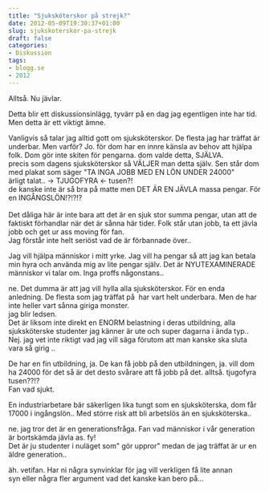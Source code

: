```yaml
---
title: "Sjuksköterskor på strejk?"
date: 2012-05-09T19:30:37+01:00
slug: sjukskoterskor-pa-strejk
draft: false
categories:
- Diskussion
tags:
- blogg.se
- 2012
---
```

Alltså. Nu jävlar.  
  
Detta blir ett diskussionsinlägg, tyvärr på en dag jag egentligen inte har tid. Men detta är ett viktigt ämne.  
  
Vanligvis så talar jag alltid gott om sjuksköterskor. De flesta jag har träffat är underbar. Men varför? Jo. för dom har en innre känsla av behov att hjälpa folk. Dom gör inte skiten för pengarna. dom valde detta, SJÄLVA.  
precis som dagens sjuksköterskor så VÄLJER man detta själv. Sen står dom med plakat som säger "TA INGA JOBB MED EN LÖN UNDER 24000"  
ärligt talat.. -> TJUGOFYRA <- tusen?!  
de kanske inte är så bra på matte men DET ÄR EN JÄVLA massa pengar. För en INGÅNGSLÖN!?!?!?  
   
Det dåliga här är inte bara att det är en sjuk stor summa pengar, utan att de faktiskt förhandlar när det är sånna här tider. Folk står utan jobb, ta ett jävla jobb och get ur ass moving för fan.  
Jag förstår inte helt seriöst vad de är förbannade över..  
  
Jag vill hjälpa människor i mitt yrke. Jag vill ha pengar så att jag kan betala min hyra och använda mig av lite pengar själv. Det är NYUTEXAMINERADE människor vi talar om. Inga proffs någonstans..  
  
ne. Det dumma är att jag vill hylla alla sjuksköterskor. För en enda anledning. De flesta som jag träffat på  har vart helt underbara. Men de har inte heller vart sånna giriga monster.  
jag blir ledsen.  
Det är liksom inte direkt en ENORM belastning i deras utbildning, alla sjuksköterske studenter jag känner är ute och super dagarna i ända typ.. Nej. jag vet inte riktigt vad jag vill säga förutom att man kanske ska sluta vara så girig ..  
  
De har en fin utbildning, ja. De kan få jobb på den utbildningen, ja. vill dom ha 24000 för det så är det desto svårare att få jobb på det. alltså. tjugofyra tusen??!?  
Fan vad sjukt.  
  
En industriarbetare bär säkerligen lika tungt som en sjuksköterska, dom får 17000 i ingångslön.. Med större risk att bli arbetslös än en sjuksköterska..  
  
ne. jag tror det är en generationsfråga. Fan vad människor i vår generation är bortskämda jävla as. fy!  
Det är ju studenter i nuläget som" gör uppror" medan de jag träffat är ur en äldre generation..  
  
  
äh. vetifan. Har ni några synvinklar för jag vill verkligen få lite annan syn eller några fler argument vad det kanske kan bero på...